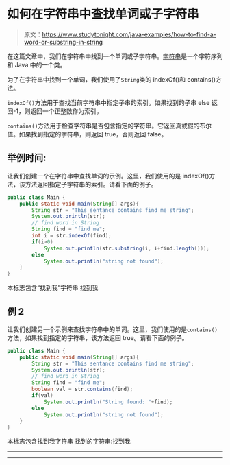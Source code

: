 # 如何在字符串中查找单词或子字符串

> 原文：<https://www.studytonight.com/java-examples/how-to-find-a-word-or-substring-in-string>

在这篇文章中，我们在字符串中找到一个单词或子字符串。[字符串](https://www.studytonight.com/java/string-handling-in-java.php)是一个字符序列和 Java 中的一个类。

为了在字符串中找到一个单词，我们使用了`String`类的 indexOf()和 contains()方法。

`indexOf()`方法用于查找当前字符串中指定子串的索引。如果找到的子串 else 返回-1，则返回一个正整数作为索引。

`contains()`方法用于检查字符串是否包含指定的字符串。它返回真或假的布尔值。如果找到指定的字符串，则返回 true，否则返回 false。

## 举例时间:

让我们创建一个在字符串中查找单词的示例。这里，我们使用的是 indexOf()方法，该方法返回指定子字符串的索引。请看下面的例子。

```java
public class Main {
	public static void main(String[] args){
		String str = "This sentance contains find me string";
		System.out.println(str);
		// find word in String
		String find = "find me";
		int i = str.indexOf(find);
		if(i>0)
			System.out.println(str.substring(i, i+find.length()));
		else 
			System.out.println("string not found");
	}
}
```

本标志包含“找到我”字符串
找到我

## 例 2

让我们创建另一个示例来查找字符串中的单词。这里，我们使用的是`contains()`方法，如果找到指定的字符串，该方法返回 true。请看下面的例子。

```java
public class Main {
	public static void main(String[] args){
		String str = "This sentance contains find me string";
		System.out.println(str);
		// find word in String
		String find = "find me";
		boolean val = str.contains(find);
		if(val)
			System.out.println("String found: "+find);
		else 
			System.out.println("string not found");
	}
}
```

本标志包含找到我字符串
找到的字符串:找到我

* * *

* * *